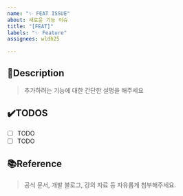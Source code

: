 ```yaml
---
name: "✨ FEAT ISSUE"
about: 새로운 기능 이슈
title: "[FEAT]"
labels: "✨ Feature"
assignees: wldh25

---
```


## 📝Description
>추가하려는 기능에 대한 간단한 설명을 해주세요

## ✔️TODOS
- [ ] TODO
- [ ] TODO

## 📚Reference
>공식 문서, 개발 블로그, 강의 자료 등 자유롭게 첨부해주세요.

